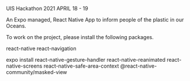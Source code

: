 UIS Hackathon 2021 APRIL 18 - 19 

An Expo managed, React Native App to inform people of the plastic in our Oceans.

To work on the project, please install the following packages.

react-native
react-navigation

expo install react-native-gesture-handler react-native-reanimated react-native-screens react-native-safe-area-context @react-native-community/masked-view


